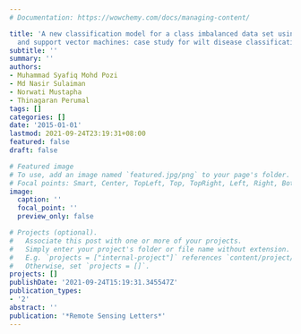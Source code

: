 ```yaml
---
# Documentation: https://wowchemy.com/docs/managing-content/

title: 'A new classification model for a class imbalanced data set using genetic programming
  and support vector machines: case study for wilt disease classification'
subtitle: ''
summary: ''
authors:
- Muhammad Syafiq Mohd Pozi
- Md Nasir Sulaiman
- Norwati Mustapha
- Thinagaran Perumal
tags: []
categories: []
date: '2015-01-01'
lastmod: 2021-09-24T23:19:31+08:00
featured: false
draft: false

# Featured image
# To use, add an image named `featured.jpg/png` to your page's folder.
# Focal points: Smart, Center, TopLeft, Top, TopRight, Left, Right, BottomLeft, Bottom, BottomRight.
image:
  caption: ''
  focal_point: ''
  preview_only: false

# Projects (optional).
#   Associate this post with one or more of your projects.
#   Simply enter your project's folder or file name without extension.
#   E.g. `projects = ["internal-project"]` references `content/project/deep-learning/index.md`.
#   Otherwise, set `projects = []`.
projects: []
publishDate: '2021-09-24T15:19:31.345547Z'
publication_types:
- '2'
abstract: ''
publication: '*Remote Sensing Letters*'
---
```

